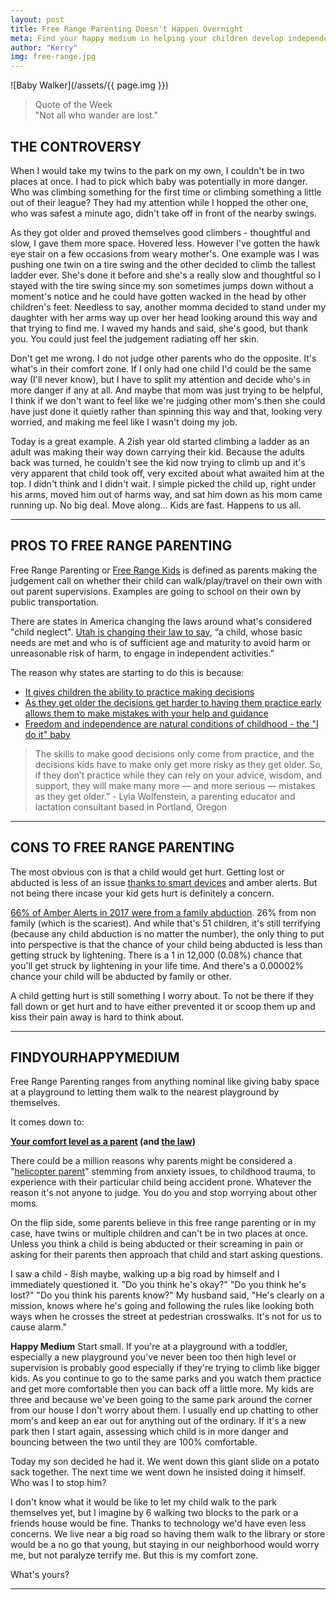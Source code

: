 ```yaml
---
layout: post
title: Free Range Parenting Doesn't Happen Overnight
meta: Find your happy medium in helping your children develop independence within your comfort zone.
author: "Kerry"
img: free-range.jpg
---
```


![Baby Walker](/assets/{{ page.img }})

> Quote of the Week <br> "Not all who wander are lost."

## THE CONTROVERSY

When I would take my twins to the park on my own, I couldn't be in two places at once. I had to pick which baby was potentially in more danger.  Who was climbing something for the first time or climbing something a little out of their league? They had my attention while I hopped the other one, who was safest a minute ago, didn't take off in front of the nearby swings.

As they got older and proved themselves good climbers - thoughtful and slow, I gave them more space. Hovered less. However I've gotten the hawk eye stair on a few occasions from weary mother's. One example was I was pushing one twin on a tire swing and the other decided to climb the tallest ladder ever. She's done it before and she's a really slow and thoughtful so I stayed with the tire swing since my son sometimes jumps down without a moment's notice and he could have gotten wacked in the head by other children's feet. Needless to say, another momma decided to stand under my daughter with her arms way up over her head looking around this way and that trying to find me. I waved my hands and said, she's good, but thank you. You could just feel the judgement radiating off her skin.

Don't get me wrong. I do not judge other parents who do the opposite. It's what's in their comfort zone. If I only had one child I'd could be the same way (I'll never know), but I have to split my attention and decide who's in more danger if any at all. And maybe that mom was just trying to be helpful, I think if we don't want to feel like we're judging other mom's then she could have just done it quietly rather than spinning this way and that, looking very worried, and making me feel like I wasn't doing my job.

Today is a great example. A 2ish year old started climbing a ladder as an adult was making their way down carrying their kid. Because the adults back was turned, he couldn't see the kid now trying to climb up and it's very apparent that child took off, very excited about what awaited him at the top. I didn't think and I didn't wait. I simple picked the child up, right under his arms, moved him out of harms way, and sat him down as his mom came running up. No big deal. Move along... Kids are fast. Happens to us all.

---

## PROS TO FREE RANGE PARENTING

Free Range Parenting or [Free Range Kids](https://www.npr.org/sections/health-shots/2018/09/03/641256596/to-raise-confident-independent-kids-some-parents-are-trying-to-let-grow) is defined as parents making the judgement call on whether their child can walk/play/travel on their own with out parent supervisions. Examples are going to school on their own by public transportation.

There are states in America changing the laws around what's considered "child neglect". [Utah is changing their law to say](https://www.nytimes.com/2018/03/29/well/family/utah-passes-free-range-parenting-law.html), “a child, whose basic needs are met and who is of sufficient age and maturity to avoid harm or unreasonable risk of harm, to engage in independent activities.”

The reason why states are starting to do this is because:
+ [It gives children the ability to practice making decisions](https://www.healthline.com/health-news/what-is-free-range-parenting-how-does-it-affect-kids#1)
+ [As they get older the decisions get harder to having them practice early allows them to make mistakes with your help and guidance](https://www.healthline.com/health-news/what-is-free-range-parenting-how-does-it-affect-kids#1)
+ [Freedom and independence are natural conditions of childhood - the "I do it" baby](https://www.healthline.com/health-news/what-is-free-range-parenting-how-does-it-affect-kids#1)

> The skills to make good decisions only come from practice, and the decisions kids have to make only get more risky as they get older. So, if they don’t practice while they can rely on your advice, wisdom, and support, they will make many more — and more serious — mistakes as they get older.” - Lyla Wolfenstein, a parenting educator and lactation consultant based in Portland, Oregon

---

## CONS TO FREE RANGE PARENTING

The most obvious con is that a child would get hurt. Getting lost or abducted is less of an issue [thanks to smart devices](https://amzn.to/2CXVoXk) and amber alerts. But not being there incase your kid gets hurt is definitely a concern.

[66% of Amber Alerts in 2017 were from a family abduction](https://www.ojjdp.gov/pubs/252164.pdf). 26% from non family (which is the scariest). And while that's 51 children, it's still terrifying (because any child abduction is no matter the number), the only thing to put into perspective is that the chance of your child being abducted is less than getting struck by lightening. There is a 1 in 12,000 (0.08%) chance that you'll get struck by lightening in your life time. And there's a 0.00002% chance your child will be abducted by family or other.

A child getting hurt is still something I worry about. To not be there if they fall down or get hurt and to have either prevented it or scoop them up and kiss their pain away is hard to think about.

---

## FINDYOURHAPPYMEDIUM

Free Range Parenting ranges from anything nominal like giving baby space at a playground to letting them walk to the nearest playground by themselves.

It comes down to:

**[Your comfort level as a parent](https://www.theatlantic.com/family/archive/2018/04/free-range-parenting/557051/) (and [the law](https://www.npr.org/2018/04/01/598630200/utah-passes-free-range-parenting-law))**

There could be a million reasons why parents might be considered a "[helicopter parent](https://www.parents.com/parenting/better-parenting/what-is-helicopter-parenting/)" stemming from anxiety issues, to childhood trauma, to experience with their particular child being accident prone. Whatever the reason it's not anyone to judge. You do you and stop worrying about other moms.

On the flip side, some parents believe in this free range parenting or in my case, have twins or multiple children and can't be in two places at once. Unless you think a child is being abducted or their screaming in pain or asking for their parents then approach that child and start asking questions.

I saw a child - 8ish maybe, walking up a big road by himself and I immediately questioned it. "Do you think he's okay?" "Do you think he's lost?" "Do you think his parents know?" My husband said, "He's clearly on a mission, knows where he's going and following the rules like looking both ways when he crosses the street at pedestrian crosswalks. It's not for us to cause alarm."

**Happy Medium**
Start small. If you're at a playground with a toddler, especially a new playground you've never been too then high level or supervision is probably good especially if they're trying to climb like bigger kids. As you continue to go to the same parks and you watch them practice and get more comfortable then you can back off a little more. My kids are three and because we've been going to the same park around the corner from our house I don't worry about them. I usually end up chatting to other mom's and keep an ear out for anything out of the ordinary. If it's a new park then I start again, assessing which child is in more danger and bouncing between the two until they are 100% comfortable.

Today my son decided he had it. We went down this giant slide on a potato sack together. The next time we went down he insisted doing it himself. Who was I to stop him?

I don't know what it would be like to let my child walk to the park themselves yet, but I imagine by 6 walking two blocks to the park or a friends house would be fine. Thanks to technology we'd have even less concerns. We live near a big road so having them walk to the library or store would be a no go that young, but staying in our neighborhood would worry me, but not paralyze terrify me. But this is my comfort zone.

What's yours?

---

